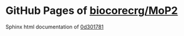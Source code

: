 GitHub Pages of [biocorecrg/MoP2](https://github.com/biocorecrg/MoP2.git)
===
Sphinx html documentation of [0d301781](https://github.com/biocorecrg/MoP2/tree/0d301781e317dd8c03e7a421fbcfc8314a1196ec)
